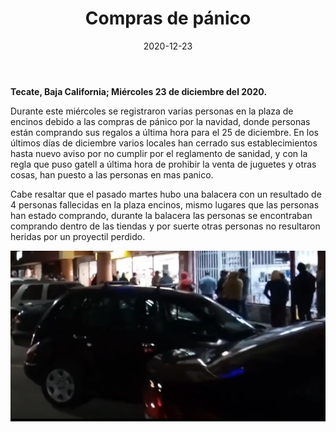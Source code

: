 ﻿---
layout: blog
title:  "Compras de pánico"
date:   2020-12-23
categories: tecate
permalink: /:categories/:title:output_ext
image: /img/cnr/2020-12-23-compras-de-panico-tecate.PNG
alt: "Compras de pánico"
autor: 
---


**Tecate, Baja California; Miércoles 23 de diciembre del 2020.**


Durante este miércoles se registraron varias personas en la plaza de encinos debido a las compras de pánico por la navidad, donde personas están comprando sus regalos a última hora para el 25 de diciembre. En los últimos días de diciembre varios locales han cerrado sus establecimientos hasta nuevo aviso por no cumplir por el reglamento de sanidad, y con la regla que puso gatell a última hora de prohibir la venta de juguetes y otras cosas, han puesto a las personas en mas panico.


Cabe resaltar que el pasado martes hubo una balacera con un resultado de 4 personas fallecidas en la plaza encinos, mismo lugares que las personas han estado comprando, durante la balacera las personas se encontraban comprando dentro de las tiendas y por suerte otras personas no resultaron heridas por un proyectil perdido.

<div id="carouselExampleSlidesOnly" class="carousel slide" data-ride="carousel">
  <div class="carousel-inner">
    <div class="carousel-item active">
       <img class="d-block w-100" src="/img/cnr/2020-12-23-compras-de-panico-tecate.PNG" loading="lazy"  alt="Compras de pánico">
    </div>
  </div>
</div>